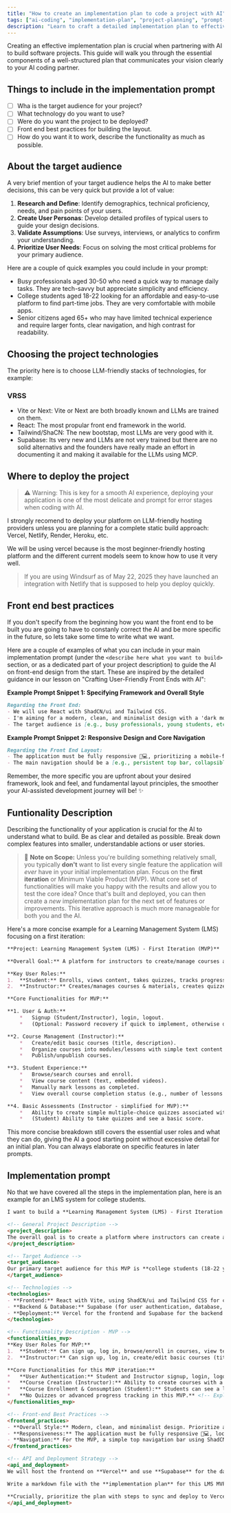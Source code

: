 ```yaml
---
title: "How to create an implementation plan to code a project with AI"
tags: ["ai-coding", "implementation-plan", "project-planning", "prompt-engineering", "mvp", "software-development"]
description: "Learn to craft a detailed implementation plan to effectively guide AI coding partners in developing software. This guide covers defining project scope, target audience, technologies, MVP functionalities, front-end best practices, and iterative deployment strategies for successful AI-assisted project development."
---
```


Creating an effective implementation plan is crucial when partnering with AI to build software projects. This guide will walk you through the essential components of a well-structured plan that communicates your vision clearly to your AI coding partner.


## Things to include in the implementation prompt

- [ ] Wha is the target audience for your project?
- [ ] What technology do you want to use?
- [ ] Were do you want the project to be deployed?
- [ ] Front end best practices for building the layout.
- [ ] How do you want it to work, describe the functionality as much as possible.

## About the target audience

A very brief mention of your target audience helps the AI to make better decisions, this can be very quick but provide a lot of value:

1. **Research and Define**: Identify demographics, technical proficiency, needs, and pain points of your users.
2. **Create User Personas**: Develop detailed profiles of typical users to guide your design decisions.
3. **Validate Assumptions**: Use surveys, interviews, or analytics to confirm your understanding.
4. **Prioritize User Needs**: Focus on solving the most critical problems for your primary audience.

Here are a couple of quick examples you could include in your prompt:

*   Busy professionals aged 30-50 who need a quick way to manage daily tasks. They are tech-savvy but appreciate simplicity and efficiency.
*   College students aged 18-22 looking for an affordable and easy-to-use platform to find part-time jobs. They are very comfortable with mobile apps.
*   Senior citizens aged 65+ who may have limited technical experience and require larger fonts, clear navigation, and high contrast for readability.

## Choosing the project technologies

The priority here is to choose LLM-friendly stacks of technologies, for example:

### VRSS

- Vite or Next: Vite or Next are both broadly known and LLMs are trained on them.
- React: The most propular front end framework in the world.
- Tailwind/ShaCN: The new bootstap, most LLMs are very good with it.
- Supabase: Its very new and LLMs are not very trained but there are no solid alternativs and the founders have really made an effort in documenting it and making it available for the LLMs using MCP. 

## Where to deploy the project

> ⚠️ Warning: This is key for a smooth AI experience, deploying your application is one of the most delicate and prompt for error stages when coding with AI.

I strongly recomend to deploy your platform on LLM-friendly hosting providers unless you are planning for a complete static build approach: Vercel, Netlify, Render, Heroku, etc.

We will be using vercel because is the most beginner-friendly hosting platform and the different current models seem to know how to use it very well.

> If you are using Windsurf as of May 22, 2025 they have launched an integration with Netlify that is supposed to help you deploy quickly.

## Front end best practices

If you don't specify from the beginning how you want the front end to be built you are going to have to constanly correct the AI and be more specific in the future, so lets take some time to write what we want.

Here are a couple of examples of what you can include in your main implementation prompt (under the `<describe here what you want to build>` section, or as a dedicated part of your project description) to guide the AI on front-end design from the start. These are inspired by the detailed guidance in our lesson on "Crafting User-Friendly Front Ends with AI":

**Example Prompt Snippet 1: Specifying Framework and Overall Style**
```md
Regarding the Front End:
- We will use React with ShadCN/ui and Tailwind CSS.
- I'm aiming for a modern, clean, and minimalist design with a 'dark mode first' approach 🌙.
- The target audience is [e.g., busy professionals, young students, etc.], so clarity and ease of use are paramount.
```

**Example Prompt Snippet 2: Responsive Design and Core Navigation**
```md
Regarding the Front End Layout:
- The application must be fully responsive 📱💻, prioritizing a mobile-first approach for its core structure.
- The main navigation should be a [e.g., persistent top bar, collapsible sidebar] using [chosen framework's navigation component if known, e.g., ShadCN/ui's NavigationMenu]. It should include links to [e.g., Home, Dashboard, Settings].
```

Remember, the more specific you are upfront about your desired framework, look and feel, and fundamental layout principles, the smoother your AI-assisted development journey will be! ✨

## Funtionality Description

Describing the functionality of your application is crucial for the AI to understand what to build. Be as clear and detailed as possible. Break down complex features into smaller, understandable actions or user stories. 

> 📝 **Note on Scope:** Unless you're building something relatively small, you typically **don't** want to list every single feature the application will *ever* have in your initial implementation plan. Focus on the **first iteration** or Minimum Viable Product (MVP). What core set of functionalities will make you happy with the results and allow you to test the core idea? Once that's built and deployed, you can then create a *new* implementation plan for the next set of features or improvements. This iterative approach is much more manageable for both you and the AI.

Here's a more concise example for a Learning Management System (LMS) focusing on a first iteration:

```md
**Project: Learning Management System (LMS) - First Iteration (MVP)**

**Overall Goal:** A platform for instructors to create/manage courses and for students to enroll, learn, and track progress.

**Key User Roles:**
1.  **Student:** Enrolls, views content, takes quizzes, tracks progress.
2.  **Instructor:** Creates/manages courses & materials, creates quizzes, views student progress.

**Core Functionalities for MVP:**

**1. User & Auth:**
    *   Signup (Student/Instructor), login, logout.
    *   (Optional: Password recovery if quick to implement, otherwise defer).

**2. Course Management (Instructor):**
    *   Create/edit basic courses (title, description).
    *   Organize courses into modules/lessons with simple text content and video links.
    *   Publish/unpublish courses.

**3. Student Experience:**
    *   Browse/search courses and enroll.
    *   View course content (text, embedded videos).
    *   Manually mark lessons as completed.
    *   View overall course completion status (e.g., number of lessons completed).

**4. Basic Assessments (Instructor - simplified for MVP):**
    *   Ability to create simple multiple-choice quizzes associated with lessons.
    *   (Student) Ability to take quizzes and see a basic score.
```

This more concise breakdown still covers the essential user roles and what they can do, giving the AI a good starting point without excessive detail for an initial plan. You can always elaborate on specific features in later prompts.

## Implementation prompt

No that we have covered all the steps in the implementation plan, here is an example for an LMS system for college students.

```md
I want to build a **Learning Management System (LMS) - First Iteration (MVP)**.

<!-- General Project Description -->
<project_description>
The overall goal is to create a platform where instructors can create and manage basic courses, and students can enroll in these courses to learn and track their initial progress. This is the first iteration, focusing on core functionality.
</project_description>

<!-- Target Audience -->
<target_audience>
Our primary target audience for this MVP is **college students (18-22 years old)** who are looking for supplementary learning materials and are very comfortable with modern web and mobile interfaces. A secondary audience is **independent instructors** who need a simple platform to share their knowledge.
</target_audience>

<!-- Technologies -->
<technologies>
- **Frontend:** React with Vite, using ShadCN/ui and Tailwind CSS for components and styling. <!-- VRSS Stack -->
- **Backend & Database:** Supabase (for user authentication, database, and potentially storage later).
- **Deployment:** Vercel for the frontend and Supabase for the backend services.
</technologies>

<!-- Functionality Description - MVP -->
<functionalities_mvp>
**Key User Roles for MVP:**
1.  **Student:** Can sign up, log in, browse/enroll in courses, view text/video lesson content, and manually mark lessons as complete.
2.  **Instructor:** Can sign up, log in, create/edit basic courses (title, description), add lessons with text and video links, and publish/unpublish courses.

**Core Functionalities for this MVP iteration:**
*   **User Authentication:** Student and Instructor signup, login, logout. (Defer password recovery for next iteration if it complicates MVP).
*   **Course Creation (Instructor):** Ability to create courses with a title and description. Organize content into simple modules and lessons (text content and YouTube video embeds initially).
*   **Course Enrollment & Consumption (Student):** Students can see a list of published courses, enroll in a course, and view its lessons. They can manually mark lessons as 'complete'.
*   **No Quizzes or advanced progress tracking in this MVP.** <!-- Explicitly deferring features -->
</functionalities_mvp>

<!-- Front-end Best Practices -->
<frontend_practices>
- **Overall Style:** Modern, clean, and minimalist design. Prioritize a **dark mode first** aesthetic 🌙, ensuring it's sleek and user-friendly for our target audience of college students.
- **Responsiveness:** The application must be fully responsive 📱💻, looking great on mobile, tablet, and desktop. Use ShadCN/ui components with Tailwind CSS to ensure this, focusing on a mobile-first approach for core structure.
- **Navigation:** For the MVP, a simple top navigation bar using ShadCN/ui's `NavigationMenu` with links like 'Courses' and user profile/login/logout.
</frontend_practices>

<!-- API and Deployment Strategy -->
<api_and_deployment>
We will host the frontend on **Vercel** and use **Supabase** for the database and authentication.

Write a markdown file with the **implementation plan** for this LMS MVP. Do not include any code examples in the plan itself. Split the implementation plan into small, actionable steps and save it into `./memory-bank/implementation.md`.

**Crucially, prioritize the plan with steps to sync and deploy to Vercel as often as possible.** For example, include a step specifically to deploy a basic "Hello World" or a minimal app shell to production (Vercel) right after the initial project setup and a few foundational steps. After each significant feature set (like user auth, then course creation basics), include a step to deploy and explicitly state: **"Stop and wait for me to deploy and test the app in production before proceeding."** <!-- This ensures iterative feedback and reduces risk -->
</api_and_deployment>